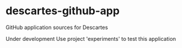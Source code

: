 # descartes-github-app
GitHub application sources for Descartes

Under development
Use project 'experiments' to test this application
